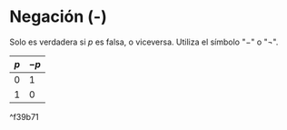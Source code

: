 # Negación (-)

Solo es verdadera si $p$ es falsa, o viceversa. Utiliza el símbolo "$-$" o "$\lnot$".

| $p$ | $-p$ |
| --- | ---- |
| 0   | 1    |
| 1   | 0    |

^f39b71

